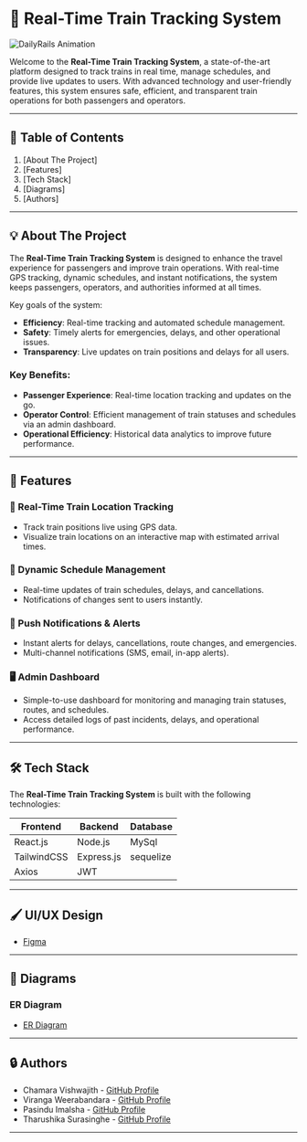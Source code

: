 # 🚆 Real-Time Train Tracking System

![DailyRails Animation](https://readme-typing-svg.herokuapp.com?font=Fira+Code&weight=600&size=30&duration=4000&pause=1000&color=36BCF7&center=true&vCenter=true&width=435&lines=DailyRails)

Welcome to the **Real-Time Train Tracking System**, a state-of-the-art platform designed to track trains in real time, manage schedules, and provide live updates to users. With advanced technology and user-friendly features, this system ensures safe, efficient, and transparent train operations for both passengers and operators.

---

## 📑 Table of Contents

1. [About The Project]
2. [Features]
3. [Tech Stack]
4. [Diagrams]
5. [Authors]

---

## 💡 About The Project

The **Real-Time Train Tracking System** is designed to enhance the travel experience for passengers and improve train operations. With real-time GPS tracking, dynamic schedules, and instant notifications, the system keeps passengers, operators, and authorities informed at all times. 

Key goals of the system:
- **Efficiency**: Real-time tracking and automated schedule management.
- **Safety**: Timely alerts for emergencies, delays, and other operational issues.
- **Transparency**: Live updates on train positions and delays for all users.

### Key Benefits:
- **Passenger Experience**: Real-time location tracking and updates on the go.
- **Operator Control**: Efficient management of train statuses and schedules via an admin dashboard.
- **Operational Efficiency**: Historical data analytics to improve future performance.

---
## 🔑 Features

### 🚆 Real-Time Train Location Tracking
- Track train positions live using GPS data.
- Visualize train locations on an interactive map with estimated arrival times.

### 📅 Dynamic Schedule Management
- Real-time updates of train schedules, delays, and cancellations.
- Notifications of changes sent to users instantly.

### 🔔 Push Notifications & Alerts
- Instant alerts for delays, cancellations, route changes, and emergencies.
- Multi-channel notifications (SMS, email, in-app alerts).

### 🖥 Admin Dashboard
- Simple-to-use dashboard for monitoring and managing train statuses, routes, and schedules.
- Access detailed logs of past incidents, delays, and operational performance.


---

## 🛠️ Tech Stack

The **Real-Time Train Tracking System** is built with the following technologies:

| **Frontend**  | **Backend**  | **Database** |
|---------------|--------------|--------------|
| React.js      | Node.js      | MySql      |
| TailwindCSS   | Express.js   | sequelize     |
| Axios         | JWT          |        |


---

## 🖌️ UI/UX Design
- [Figma](https://www.figma.com/design/0GuW9GnWuLG4xSrl6nnLen/Design?node-id=293-1074&t=IZwzlv4Cxy6oeLLT-0)

---


## 🔄 Diagrams

### ER Diagram
- [ER Diagram](https://app.diagrams.net/#G1Fh9InZrkvACo1tFBceBZdLc0bpUU0FX8#%7B%22pageId%22%3A%22kYVe6jm9-uji3FKHTjY7%22%7D)
  


---


## 🔒 Authors

- Chamara Vishwajith       - [GitHub Profile](https://github.com/RMCV-Rajapaksha)
- Viranga Weerabandara     - [GitHub Profile](https://github.com/Contributor2)
- Pasindu Imalsha          - [GitHub Profile](https://github.com/Contributor2)
- Tharushika Surasinghe    - [GitHub Profile](https://github.com/TharushikaS)
  


---
